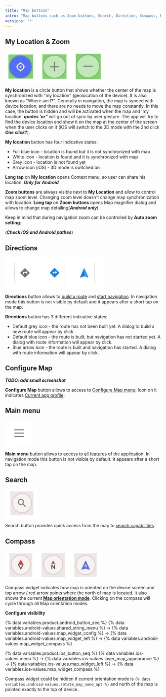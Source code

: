```yaml
---
title: "Map buttons"
intro: "Map buttons such as Zoom buttons, Search, Direction, Compass, My Location and Menu is the main controls on the map."
versions: '*'
---
```


## My Location & Zoom

![Configure screen menu](/assets/images/widgets/location_zoom_buttons.png)

**My location** is a circle button that shows whether the center of the map is synchronized with "my location" (geolocation of the device). It is also known as "Where am I?". Generally in navigation, the map is synced with device location, and there are no needs to move the map constantly. In this case, the button is hidden and will be activated when the map and 'my location' **_quotes 'or"_** will go out of sync by user gesture. The app will try to find the device location and show it on the map at the center of the screen when the user clicks on it (iOS will switch to the 3D mode with the 2nd click **_One click?_**).

**My location** button has four indicative states:
- Full blue icon - location is found but it is not synchronized with map
- White icon - location is found and it is synchronized with map
- Grey icon - location is not found yet
- Arrow icon (iOS) - 3D mode is switched on

**Long tap** on **My location** opens Context menu, so user can share his location. **_Only for Android_**

**Zoom buttons** are always visible next to **My Location** and allow to control map zoom level. Changing zoom level doesn't change map synchronization with location. **Long tap** on **Zoom buttons** opens Map magnifier dialog and allows to change map detailing(**_Android only_**).

Keep in mind that during navigation zoom can be controlled by **Auto zoom setting**: 

(**_Check iOS and Android pathes_**)

<!--{% data variables.product.android_button_seq %} {% data variables.android-values.shared_string_menu %} → {% data variables.android-values.shared_string_settings %} → {% data variables.android-values.application_profiles%} → {% data variables.android-values.routing_settings_2 %} → {% data variables.map_during_navigation_info %} → {% data variables.android-values.auto_zoom_map}  (**_Check Android path_**)-->

<!--{% data variables.product.ios_button_seq %} {% data variables.ios-values.menu %} → {% data variables.ios-values.shared_string_settings %} → {% data variables.ios-values.app_profiles %} → {% data variables.ios-values.routing_settings_2 %} → {% data variables.ios-values.map_behavior %} → {% data variables.ios-values.auto_zoom_map%}(**_Check iOS path_**)-->

## Directions

![Directions button allows](/assets/images/widgets/directions_button_allows.png)

**Directions** button allows to [build a route](/osmand/navigation) and [start navigation](/osmand/navigation). In navigation mode this button is not visible by default and it appears after a short tap on the map.

**Directions** button has 3 different indicative states:
- Default grey icon - the route has not been built yet. A dialog to build a new route will appear by click.
- Default blue icon - the route is built, but navigation has not started yet. A dialog with route information will appear by click.
- Blue arrow icon - the route is built and navigation has started. A dialog with route information will appear by click.

## Configure Map

**_TODO: add small screenshot_**

**Configure Map** button allows to access to [Configure Map menu](/osmand/map/configure-map-menu). Icon on it indicates [Current app profile](/osmand/start-with/profiles).


## Main menu

![Main menu button](/assets/images/widgets/main_menu_button.png)

**Main menu** button allows to access to [all features](/osmand/main-menu) of the application. In navigation mode this button is not visible by default. It appears after a short tap on the map.

## Search

![Search button](/assets/images/widgets/search_button.png)

Search button provides quick access from the map to [search capabilities](/osmand/search/).

## Compass

![Compass widget](/assets/images/widgets/compass_widget.png)

Compass widget indicates how map is oriented on the device screen and top arrow / red arrow points where the north of map is located. It also shows the current **[Map orientation mode](/osmand/map/interact-with-map#map-orientation)**. Clicking on the compass will cycle through all Map orientation modes.

**Configure visibility**

{% data variables.product.android_button_seq %} {% data variables.android-values.shared_string_menu %} → {% data variables.android-values.map_widget_config %} → {% data variables.android-values.map_widget_left %} → {% data variables.android-values.map_widget_compass %}

{% data variables.product.ios_button_seq %} {% data variables.ios-values.menu %} → {% data variables.ios-values.layer_map_appearance %} → {% data variables.ios-values.map_widget_left %} → {% data variables.ios-values.map_widget_compass %}

Compass widget could be hidden if current orientation mode is `{% data variables.android-values.rotate_map_none_opt %}` and north of the map is pointed exactly to the top of device.
